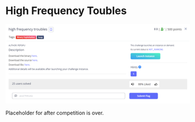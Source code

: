 # High Frequency Toubles

![](./images/PicoCTF2024-HFT.png)

Placeholder for after competition is over.